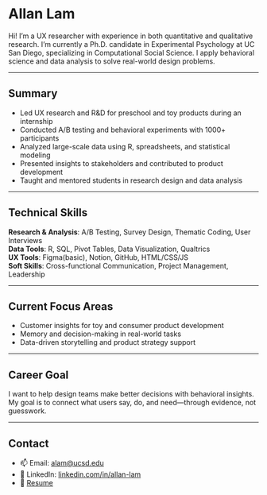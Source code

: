 # Allan Lam

Hi! I’m a UX researcher with experience in both quantitative and qualitative research. I’m currently a Ph.D. candidate in Experimental Psychology at UC San Diego, specializing in Computational Social Science. I apply behavioral science and data analysis to solve real-world design problems.

---

## Summary

- Led UX research and R&D for preschool and toy products during an internship  
- Conducted A/B testing and behavioral experiments with 1000+ participants  
- Analyzed large-scale data using R, spreadsheets, and statistical modeling  
- Presented insights to stakeholders and contributed to product development  
- Taught and mentored students in research design and data analysis  

---

## Technical Skills

**Research & Analysis**: A/B Testing, Survey Design, Thematic Coding, User Interviews  
**Data Tools**: R, SQL, Pivot Tables, Data Visualization, Qualtrics  
**UX Tools**: Figma(basic), Notion, GitHub, HTML/CSS/JS  
**Soft Skills**: Cross-functional Communication, Project Management, Leadership  

---

## Current Focus Areas

- Customer insights for toy and consumer product development  
- Memory and decision-making in real-world tasks  
- Data-driven storytelling and product strategy support  

---

## Career Goal

I want to help design teams make better decisions with behavioral insights. My goal is to connect what users say, do, and need—through evidence, not guesswork.

---

## Contact

- 📫 Email: [alam@ucsd.edu](mailto:alam@ucsd.edu)  
- 🔗 LinkedIn: [linkedin.com/in/allan-lam](https://www.linkedin.com/in/allan-lam/)  
- 📄 [Resume](./Allan-Lam-Resume.pdf)

